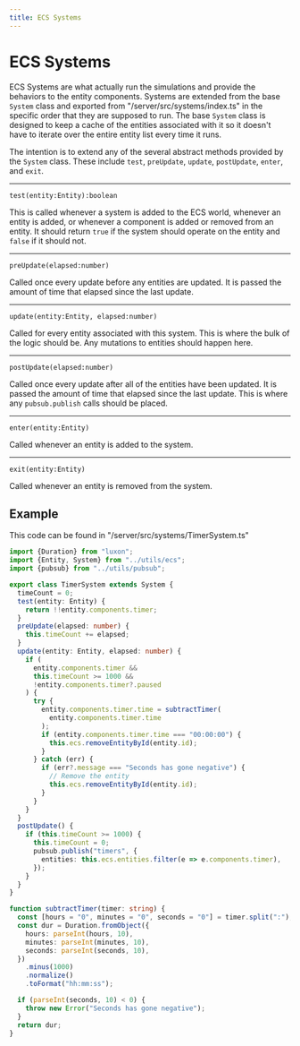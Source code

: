 ```yaml
---
title: ECS Systems
---
```


# ECS Systems

ECS Systems are what actually run the simulations and provide the behaviors to
the entity components. Systems are extended from the base `System` class and
exported from "/server/src/systems/index.ts" in the specific order that they are
supposed to run. The base `System` class is designed to keep a cache of the
entities associated with it so it doesn't have to iterate over the entire entity
list every time it runs.

The intention is to extend any of the several abstract methods provided by the
`System` class. These include `test`, `preUpdate`, `update`, `postUpdate`,
`enter`, and `exit`.

---

```
test(entity:Entity):boolean
```

This is called whenever a system is added to the ECS world, whenever an entity
is added, or whenever a component is added or removed from an entity. It should
return `true` if the system should operate on the entity and `false` if it
should not.

---

```
preUpdate(elapsed:number)
```

Called once every update before any entities are updated. It is passed the
amount of time that elapsed since the last update.

---

```
update(entity:Entity, elapsed:number)
```

Called for every entity associated with this system. This is where the bulk of
the logic should be. Any mutations to entities should happen here.

---

```
postUpdate(elapsed:number)
```

Called once every update after all of the entities have been updated. It is
passed the amount of time that elapsed since the last update. This is where any
`pubsub.publish` calls should be placed.

---

```
enter(entity:Entity)
```

Called whenever an entity is added to the system.

---

```
exit(entity:Entity)
```

Called whenever an entity is removed from the system.

## Example

This code can be found in "/server/src/systems/TimerSystem.ts"

```ts
import {Duration} from "luxon";
import {Entity, System} from "../utils/ecs";
import {pubsub} from "../utils/pubsub";

export class TimerSystem extends System {
  timeCount = 0;
  test(entity: Entity) {
    return !!entity.components.timer;
  }
  preUpdate(elapsed: number) {
    this.timeCount += elapsed;
  }
  update(entity: Entity, elapsed: number) {
    if (
      entity.components.timer &&
      this.timeCount >= 1000 &&
      !entity.components.timer?.paused
    ) {
      try {
        entity.components.timer.time = subtractTimer(
          entity.components.timer.time
        );
        if (entity.components.timer.time === "00:00:00") {
          this.ecs.removeEntityById(entity.id);
        }
      } catch (err) {
        if (err?.message === "Seconds has gone negative") {
          // Remove the entity
          this.ecs.removeEntityById(entity.id);
        }
      }
    }
  }
  postUpdate() {
    if (this.timeCount >= 1000) {
      this.timeCount = 0;
      pubsub.publish("timers", {
        entities: this.ecs.entities.filter(e => e.components.timer),
      });
    }
  }
}

function subtractTimer(timer: string) {
  const [hours = "0", minutes = "0", seconds = "0"] = timer.split(":");
  const dur = Duration.fromObject({
    hours: parseInt(hours, 10),
    minutes: parseInt(minutes, 10),
    seconds: parseInt(seconds, 10),
  })
    .minus(1000)
    .normalize()
    .toFormat("hh:mm:ss");

  if (parseInt(seconds, 10) < 0) {
    throw new Error("Seconds has gone negative");
  }
  return dur;
}
```
